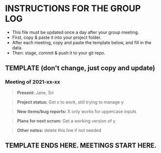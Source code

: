 # INSTRUCTIONS FOR THE GROUP LOG
* This file must be updated once a day after your group meeting.
* First, copy & paste it into your project folder.
* After each meeting, copy and paste the template below, and fill in the data.
* Then: stage, commit & push it to your git repo.

## TEMPLATE (don't change, just copy and update)

### Meeting of 2021-xx-xx

> **Present:** Jane, Sri

> **Project status:** Got x to work, still trying to manage y

> **New items/bug reports:** X only works for uppercase inputs

> **Plans for next scrum:** Get a working version of y

> **Other notes:** delete this line if not needed

## TEMPLATE ENDS HERE. MEETINGS START HERE.
